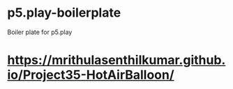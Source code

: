 # p5.play-boilerplate
Boiler plate for p5.play
# https://mrithulasenthilkumar.github.io/Project35-HotAirBalloon/
